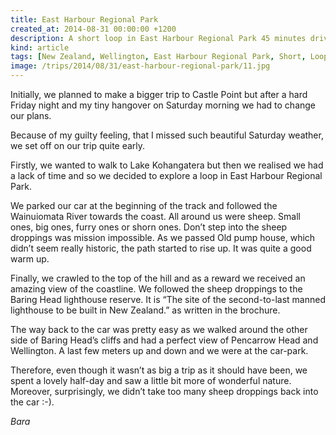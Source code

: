 ```yaml
---
title: East Harbour Regional Park
created_at: 2014-08-31 00:00:00 +1200
description: A short loop in East Harbour Regional Park 45 minutes drive from Wellington.
kind: article
tags: [New Zealand, Wellington, East Harbour Regional Park, Short, Loop]
image: /trips/2014/08/31/east-harbour-regional-park/11.jpg
---
```


Initially, we planned to make a bigger trip to Castle Point but after a hard Friday night and my tiny hangover on Saturday morning we had to change our plans.

Because of my guilty feeling, that I missed such beautiful Saturday weather, we set off on our trip quite early.

Firstly, we wanted to walk to Lake Kohangatera but then we realised we had a lack of time and so we decided to explore a loop in East Harbour Regional Park.

We parked our car at the beginning of the track and followed the Wainuiomata River towards the coast. All around us were sheep. Small ones, big ones, furry ones or shorn ones. Don’t step into the sheep droppings was mission impossible. As we passed Old pump house, which didn’t seem really historic, the path started to rise up. It was quite a good warm up.

Finally, we crawled to the top of the hill and as a reward we received an amazing view of the coastline. We followed the sheep droppings to the Baring Head lighthouse reserve. It is “The site of the second-to-last manned lighthouse to be built in New Zealand.” as written in the brochure.

The way back to the car was pretty easy as we walked around the other side of Baring Head’s cliffs and had a perfect view of Pencarrow Head and Wellington. A last few meters up and down and we were at the car-park.

Therefore, even though it wasn’t as big a trip as it should have been, we spent a lovely half-day and saw a little bit more of wonderful nature. Moreover, surprisingly, we didn’t take too many sheep droppings back into the car :-).

*Bara*
